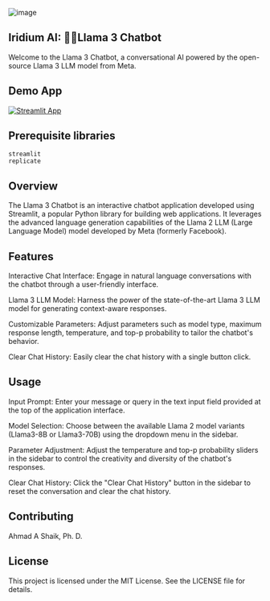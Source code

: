 
![image](https://github.com/ahmadalis2016/Iridium-AI-Image-Analysis/assets/130319416/3590b637-b72a-4a41-86ba-a556e9c22016) 

## Iridium AI: 🦙💬Llama 3 Chatbot

Welcome to the Llama 3 Chatbot, a conversational AI powered by the open-source Llama 3 LLM model from Meta.

## Demo App

[![Streamlit App](https://static.streamlit.io/badges/streamlit_badge_black_white.svg)](https://llama2.streamlitapp.com/)

## Prerequisite libraries

```
streamlit
replicate
```

## Overview
The Llama 3 Chatbot is an interactive chatbot application developed using Streamlit, a popular Python library for building web applications. It leverages the advanced language generation capabilities of the Llama 2 LLM (Large Language Model) model developed by Meta (formerly Facebook).

## Features
Interactive Chat Interface: Engage in natural language conversations with the chatbot through a user-friendly interface.

Llama 3 LLM Model: Harness the power of the state-of-the-art Llama 3 LLM model for generating context-aware responses.

Customizable Parameters: Adjust parameters such as model type, maximum response length, temperature, and top-p probability to tailor the chatbot's behavior.

Clear Chat History: Easily clear the chat history with a single button click.


## Usage
Input Prompt: Enter your message or query in the text input field provided at the top of the application interface.

Model Selection: Choose between the available Llama 2 model variants (Llama3-8B or  Llama3-70B) using the dropdown menu in the sidebar.

Parameter Adjustment: Adjust the temperature and top-p probability sliders in the sidebar to control the creativity and diversity of the chatbot's responses.

Clear Chat History: Click the "Clear Chat History" button in the sidebar to reset the conversation and clear the chat history.

## Contributing
Ahmad A Shaik, Ph. D.
 
## License
This project is licensed under the MIT License. See the LICENSE file for details.



